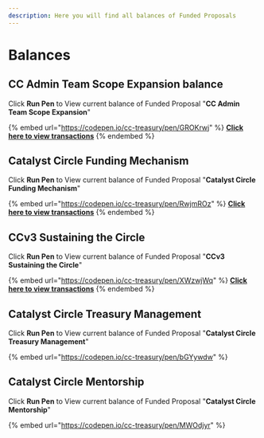 ```yaml
---
description: Here you will find all balances of Funded Proposals
---
```


# Balances

## CC Admin Team Scope Expansion balance

Click **Run Pen** to View current balance of Funded Proposal "**CC Admin Team Scope Expansion**"

{% embed url="https://codepen.io/cc-treasury/pen/GROKrwj" %}
[**Click here to view transactions**](transactions/fund-6/power-up-the-catalyst-circle.md)
{% endembed %}

## Catalyst Circle Funding Mechanism

Click **Run Pen** to View current balance of Funded Proposal "**Catalyst Circle Funding Mechanism**"

{% embed url="https://codepen.io/cc-treasury/pen/RwjmROz" %}
****[**Click here to view transactions**](transactions/fund-7/catalyst-circle-funding-mechanism.md)****
{% endembed %}

## CCv3 Sustaining the Circle

Click **Run Pen** to View current balance of Funded Proposal "**CCv3 Sustaining the Circle**"

{% embed url="https://codepen.io/cc-treasury/pen/XWzwjWq" %}
****[**Click here to view transactions**](transactions/fund-7/ccv3-sustaining-the-circle.md)****
{% endembed %}

## Catalyst Circle Treasury Management

Click **Run Pen** to View current balance of Funded Proposal "**Catalyst Circle Treasury Management**"

{% embed url="https://codepen.io/cc-treasury/pen/bGYywdw" %}

## Catalyst Circle Mentorship

Click **Run Pen** to View current balance of Funded Proposal "**Catalyst Circle Mentorship**"

{% embed url="https://codepen.io/cc-treasury/pen/MWOdjyr" %}
